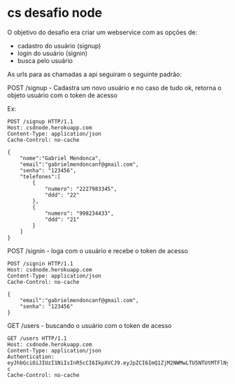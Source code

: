 # cs desafio node

O objetivo do desafio era criar um webservice com as opções de: 
- cadastro do usuário (signup)
- login do usuário (signin)
- busca pelo usuário 

As urls para as chamadas a api seguiram o seguinte padrão:

POST /signup - Cadastra um novo usuário e no caso de tudo ok, retorna o objeto usuário com o token de acesso

Ex: 

```
POST /signup HTTP/1.1
Host: csdnode.herokuapp.com
Content-Type: application/json
Cache-Control: no-cache

{
	"nome":"Gabriel Mendonca",
	"email":"gabrielmendoncanf@gmail.com",
	"senha": "123456",
	"telefones":[
		{
			"numero": "2227983345",
			"ddd": "22"
		},
		{
			"numero": "998234433",
			"ddd": "21"
		}
	]
}
```

POST /signin - loga com o usuário e recebe o token de acesso

```
POST /signin HTTP/1.1
Host: csdnode.herokuapp.com
Content-Type: application/json
Cache-Control: no-cache

{
	"email":"gabrielmendoncanf@gmail.com",
	"senha": "123456"
}
```

GET /users - buscando o usuário com o token de acesso

```
GET /users HTTP/1.1
Host: csdnode.herokuapp.com
Content-Type: application/json
Authentication: eyJhbGciOiJIUzI1NiIsInR5cCI6IkpXVCJ9.eyJpZCI6ImQ1ZjM2NWMwLTU5NTUtMTFlNy05MmM0LWU1YzE1YjJiMDQwNSIsIm5vbWUiOiJHYWJyaWVsIE1lbmRvbmNhIiwiZW1haWwiOiJnYWJyaWVsbWVuZG9uY2FuZkBnbWFpbC5jb20iLCJpYXQiOjE0OTgzNjEzNTQsImV4cCI6MTQ5ODM2MzE1NH0.BHfxApw0e3G_TNtJR_4hCLpt8_VMDXaqDv53HfJkb-c
Cache-Control: no-cache
```

